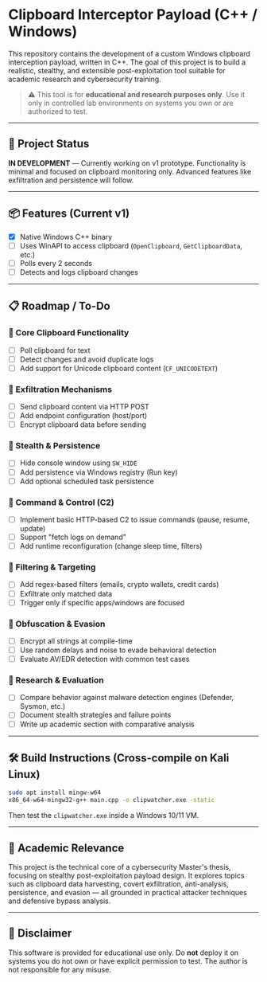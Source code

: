 # Clipboard Interceptor Payload (C++ / Windows)

This repository contains the development of a custom Windows clipboard interception payload, written in C++. The goal of this project is to build a realistic, stealthy, and extensible post-exploitation tool suitable for academic research and cybersecurity training.

> ⚠️ This tool is for **educational and research purposes only**. Use it only in controlled lab environments on systems you own or are authorized to test.

---

## 🚧 Project Status

**IN DEVELOPMENT** — Currently working on v1 prototype. Functionality is minimal and focused on clipboard monitoring only. Advanced features like exfiltration and persistence will follow.

---

## 📦 Features (Current v1)

- [x] Native Windows C++ binary
- [ ] Uses WinAPI to access clipboard (`OpenClipboard`, `GetClipboardData`, etc.)
- [ ] Polls every 2 seconds
- [ ] Detects and logs clipboard changes

---

## 📋 Roadmap / To-Do

### 🔹 Core Clipboard Functionality
- [ ] Poll clipboard for text
- [ ] Detect changes and avoid duplicate logs
- [ ] Add support for Unicode clipboard content (`CF_UNICODETEXT`)

### 🔹 Exfiltration Mechanisms
- [ ] Send clipboard content via HTTP POST
- [ ] Add endpoint configuration (host/port)
- [ ] Encrypt clipboard data before sending

### 🔹 Stealth & Persistence
- [ ] Hide console window using `SW_HIDE`
- [ ] Add persistence via Windows registry (Run key)
- [ ] Add optional scheduled task persistence

### 🔹 Command & Control (C2)
- [ ] Implement basic HTTP-based C2 to issue commands (pause, resume, update)
- [ ] Support "fetch logs on demand"
- [ ] Add runtime reconfiguration (change sleep time, filters)

### 🔹 Filtering & Targeting
- [ ] Add regex-based filters (emails, crypto wallets, credit cards)
- [ ] Exfiltrate only matched data
- [ ] Trigger only if specific apps/windows are focused

### 🔹 Obfuscation & Evasion
- [ ] Encrypt all strings at compile-time
- [ ] Use random delays and noise to evade behavioral detection
- [ ] Evaluate AV/EDR detection with common test cases

### 🔹 Research & Evaluation
- [ ] Compare behavior against malware detection engines (Defender, Sysmon, etc.)
- [ ] Document stealth strategies and failure points
- [ ] Write up academic section with comparative analysis

---

## 🛠 Build Instructions (Cross-compile on Kali Linux)

```bash
sudo apt install mingw-w64
x86_64-w64-mingw32-g++ main.cpp -o clipwatcher.exe -static
```

Then test the `clipwatcher.exe` inside a Windows 10/11 VM.

---

## 🔬 Academic Relevance

This project is the technical core of a cybersecurity Master's thesis, focusing on stealthy post-exploitation payload design. It explores topics such as clipboard data harvesting, covert exfiltration, anti-analysis, persistence, and evasion — all grounded in practical attacker techniques and defensive bypass analysis.

---

## 🧠 Disclaimer

This software is provided for educational use only. Do **not** deploy it on systems you do not own or have explicit permission to test. The author is not responsible for any misuse.
